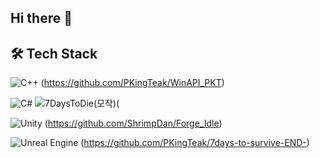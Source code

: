 ## Hi there 👋
##  🛠 Tech Stack
![C++](https://img.shields.io/badge/C++-00599C?style=for-the-badge&logo=cplusplus&logoColor=white)
(https://github.com/PKingTeak/WinAPI_PKT)

![C#](https://img.shields.io/badge/C%23-239120?style=for-the-badge&logo=csharp&logoColor=white)
![7DaysToDie(모작)(](https://github.com/PKingTeak/TextRPGTeam17)

![Unity](https://img.shields.io/badge/Unity-100000?style=for-the-badge&logo=unity&logoColor=white)
(https://github.com/ShrimpDan/Forge_Idle)

![Unreal Engine](https://img.shields.io/badge/Unreal-0E1128?style=for-the-badge&logo=unrealengine&logoColor=white)
(https://github.com/PKingTeak/7days-to-survive-END-)

<!--
**PKingTeak/PKingTeak** is a ✨ _special_ ✨ repository because its `README.md` (this file) appears on your GitHub profile.

Here are some ideas to get you started:



- 🔭 I’m currently working on ...## 🛠 Tech Stack
## 🛠 Tech Stack
- 🎯 C++
- 🎯 C#
- 🎮 Unity
- 🎮 Unreal Engine

- 🌱 I’m currently learning ...
- 👯 I’m looking to collaborate on ...
- 🤔 I’m looking for help with ...
- 💬 Ask me about ...
- 📫 How to reach me: ...
- 😄 Pronouns: ...
- ⚡ Fun fact: ...
-->

